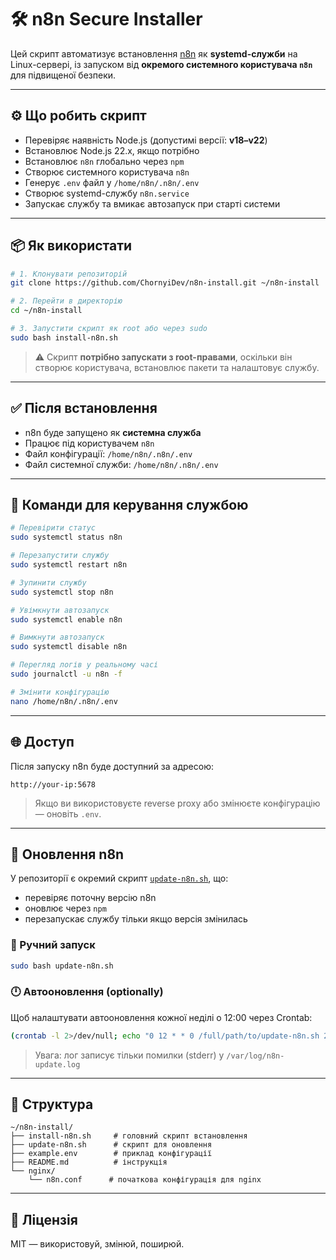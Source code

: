 # 🛠️ n8n Secure Installer

Цей скрипт автоматизує встановлення [n8n](https://n8n.io) як **systemd-служби** на Linux-сервері, із запуском від **окремого системного користувача `n8n`** для підвищеної безпеки.

---

## ⚙️ Що робить скрипт

* Перевіряє наявність Node.js (допустимі версії: **v18–v22**)
* Встановлює Node.js 22.x, якщо потрібно
* Встановлює `n8n` глобально через `npm`
* Створює системного користувача `n8n`
* Генерує `.env` файл у `/home/n8n/.n8n/.env`
* Створює systemd-службу `n8n.service`
* Запускає службу та вмикає автозапуск при старті системи

---

## 📦 Як використати

```bash
# 1. Клонувати репозиторій
git clone https://github.com/ChornyiDev/n8n-install.git ~/n8n-install

# 2. Перейти в директорію
cd ~/n8n-install

# 3. Запустити скрипт як root або через sudo
sudo bash install-n8n.sh
```

> ⚠️ Скрипт **потрібно запускати з root-правами**, оскільки він створює користувача, встановлює пакети та налаштовує службу.

---

## ✅ Після встановлення

* n8n буде запущено як **системна служба**
* Працює під користувачем `n8n`
* Файл конфігурації:
  `/home/n8n/.n8n/.env`
* Файл системної служби:
  `/home/n8n/.n8n/.env`

---

## 🔧 Команди для керування службою

```bash
# Перевірити статус
sudo systemctl status n8n

# Перезапустити службу
sudo systemctl restart n8n

# Зупинити службу
sudo systemctl stop n8n

# Увімкнути автозапуск
sudo systemctl enable n8n

# Вимкнути автозапуск
sudo systemctl disable n8n

# Перегляд логів у реальному часі
sudo journalctl -u n8n -f

# Змінити конфігурацію
nano /home/n8n/.n8n/.env
```

---

## 🌐 Доступ

Після запуску n8n буде доступний за адресою:

```
http://your-ip:5678
```

> Якщо ви використовуєте reverse proxy або змінюєте конфігурацію — оновіть `.env`.

---

## 📅 Оновлення n8n

У репозиторії є окремий скрипт [`update-n8n.sh`](./update-n8n.sh), що:

- перевіряє поточну версію n8n
- оновлює через `npm`
- перезапускає службу тільки якщо версія змінилась

### 🔧 Ручний запуск

```bash
sudo bash update-n8n.sh
```

### 🕛 Автооновлення (optionally)

Щоб налаштувати автооновлення кожної неділі о 12:00 через Crontab:

```bash
(crontab -l 2>/dev/null; echo "0 12 * * 0 /full/path/to/update-n8n.sh 2>> /var/log/n8n-update.log") | crontab -
```

> Увага: лог записує тільки помилки (stderr) у `/var/log/n8n-update.log`

---

## 📁 Структура

```
~/n8n-install/
├── install-n8n.sh     # головний скрипт встановлення
├── update-n8n.sh      # скрипт для оновлення
├── example.env        # приклад конфігурації
├── README.md          # інструкція
└── nginx/            
    └── n8n.conf      # початкова конфігурація для nginx
```

---

## 📜 Ліцензія

MIT — використовуй, змінюй, поширюй.
